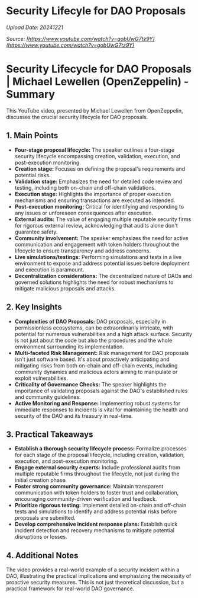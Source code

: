 # Security Lifecyle for DAO Proposals

*Upload Date: 20241221*

*Source: [https://www.youtube.com/watch?v=gobUwG7tz9Y](https://www.youtube.com/watch?v=gobUwG7tz9Y)*

# Security Lifecycle for DAO Proposals | Michael Lewellen (OpenZeppelin) - Summary

This YouTube video, presented by Michael Lewellen from OpenZeppelin, discusses the crucial security lifecycle for DAO proposals.

## 1. Main Points

* **Four-stage proposal lifecycle:** The speaker outlines a four-stage security lifecycle encompassing creation, validation, execution, and post-execution monitoring.
* **Creation stage:** Focuses on defining the proposal's requirements and potential risks.
* **Validation stage:** Emphasizes the need for detailed code review and testing, including both on-chain and off-chain validations.
* **Execution stage:** Highlights the importance of proper execution mechanisms and ensuring transactions are executed as intended.
* **Post-execution monitoring:** Critical for identifying and responding to any issues or unforeseen consequences after execution.
* **External audits:** The value of engaging multiple reputable security firms for rigorous external review, acknowledging that audits alone don't guarantee safety.
* **Community involvement:** The speaker emphasizes the need for active communication and engagement with token holders throughout the lifecycle to ensure transparency and address concerns.
* **Live simulations/testings:** Performing simulations and tests in a live environment to expose and address potential issues before deployment and execution is paramount.
* **Decentralization considerations:**  The decentralized nature of DAOs and governed solutions highlights the need for robust mechanisms to mitigate malicious proposals and attacks.

## 2. Key Insights

* **Complexities of DAO Proposals:** DAO proposals, especially in permissionless ecosystems, can be extraordinarily intricate, with potential for numerous vulnerabilities and a high attack surface. Security is not just about the code but also the procedures and the whole environment surrounding its implementation.
* **Multi-faceted Risk Management:** Risk management for DAO proposals isn't just software based. It's about proactively anticipating and mitigating risks from both on-chain and off-chain events, including community dynamics and malicious actors aiming to manipulate or exploit vulnerabilities.
* **Criticality of Governance Checks:** The speaker highlights the importance of validating proposals against the DAO's established rules and community guidelines.
* **Active Monitoring and Response:** Implementing robust systems for immediate responses to incidents is vital for maintaining the health and security of the DAO and its treasury in real-time.

## 3. Practical Takeaways

* **Establish a thorough security lifecycle process:**  Formalize processes for each stage of the proposal lifecycle, including creation, validation, execution, and post-execution monitoring.
* **Engage external security experts:** Include professional audits from multiple reputable firms throughout the lifecycle, not just during the initial creation phase.
* **Foster strong community governance:**  Maintain transparent communication with token holders to foster trust and collaboration, encouraging community-driven verification and feedback.
* **Prioritize rigorous testing:**  Implement detailed on-chain and off-chain tests and simulations to identify and address potential risks before proposals are submitted.
* **Develop comprehensive incident response plans:** Establish quick incident detection and recovery mechanisms to mitigate potential disruptions or losses.

## 4. Additional Notes

The video provides a real-world example of a security incident within a DAO, illustrating the practical implications and emphasizing the necessity of proactive security measures.  This is not just theoretical discussion, but a practical framework for real-world DAO governance.